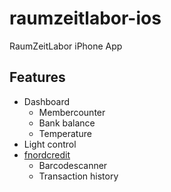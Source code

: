 # raumzeitlabor-ios
RaumZeitLabor iPhone App 

## Features
* Dashboard
  * Membercounter
  * Bank balance
  * Temperature
* Light control
* [fnordcredit](https://github.com/silsha/fnordcredit)
  * Barcodescanner
  * Transaction history
